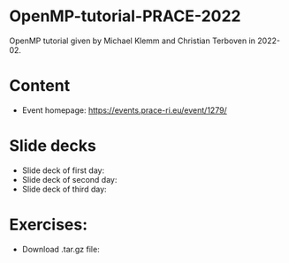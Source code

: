 # OpenMP-tutorial-PRACE-2022
OpenMP tutorial given by Michael Klemm and Christian Terboven in 2022-02.

# Content
* Event homepage: https://events.prace-ri.eu/event/1279/

# Slide decks
* Slide deck of first day: 
* Slide deck of second day: 
* Slide deck of third day: 

# Exercises:
* Download .tar.gz file: 
